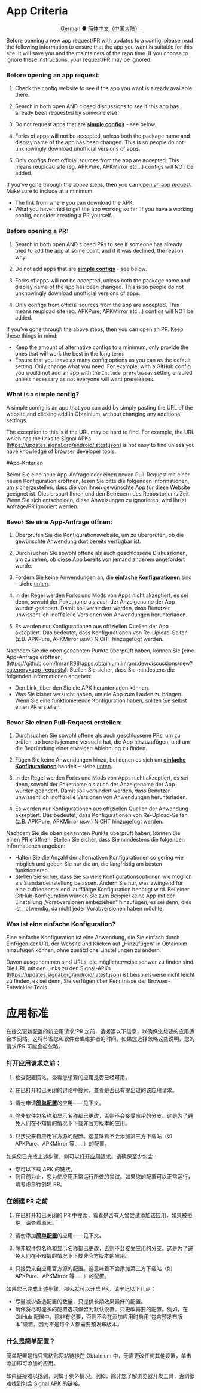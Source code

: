 # App Criteria

<div align="center">

[German](#de) ● [简体中文（中国大陆）](#zh-cn)

</div>

Before opening a new app request/PR with updates to a config, please read the following information to ensure that the app you want is suitable for this site. It will save you and the maintainers of the repo time. If you choose to ignore these instructions, your request/PR may be ignored.


### Before opening an app request:

1. Check the config website to see if the app you want is already available there.

2. Search in both open AND closed discussions to see if this app has already been requested by someone else.

3. Do not request apps that are [**simple configs**](#simple-config) - see below.

4. Forks of apps will not be accepted, unless both the package name and display name of the app has been changed. This is so people do not unknowingly download unofficial versions of apps.

5. Only configs from official sources from the app are accepted. This means reupload site (eg. APKPure, APKMirror etc...) configs will NOT be added.


If you've gone through the above steps, then you can [open an app request](https://github.com/ImranR98/apps.obtainium.imranr.dev/discussions/new?category=app-requests). Make sure to include at a minimum:

- The link from where you can download the APK.
- What you have tried to get the app working so far. If you have a working config, consider creating a PR yourself.


### Before opening a PR:

1. Search in both open AND closed PRs to see if someone has already tried to add the app at some point, and if it was declined, the reason why.

2. Do not add apps that are [**simple configs**](#simple-config) - see below.

3. Forks of apps will not be accepted, unless both the package name and display name of the app has been changed. This is so people do not unknowingly download unofficial versions of apps.

4. Only configs from official sources from the app are accepted. This means reupload site (eg. APKPure, APKMirror etc...) configs will NOT be added.

If you've gone through the above steps, then you can open an PR. Keep these things in mind:

- Keep the amount of alternative configs to a minimum, only provide the ones that will work the best in the long term.
- Ensure that you leave as many config options as you can as the default setting. Only change what you need. For example, with a GitHub config you would not add an app with the `Include prereleases` setting enabled unless necessary as not everyone will want prereleases.

<span id="simple-config"></span>
### What is a simple config?

A simple config is an app that you can add by simply pasting the URL of the website and clicking add in Obtainium, without changing any additional settings.

The exception to this is if the URL may be hard to find. For example, the URL which has the links to Signal APKs (https://updates.signal.org/android/latest.json) is not easy to find unless you have knowledge of browser developer tools.

<span id="de"></span>

#App-Kriterien

Bevor Sie eine neue App-Anfrage oder einen neuen Pull-Request mit einer neuen Konfiguration eröffnen, lesen Sie bitte die folgenden Informationen, um sicherzustellen, dass die von Ihnen gewünschte App für diese Website geeignet ist. Dies erspart Ihnen und den Betreuern des Repositoriums Zeit. Wenn Sie sich entscheiden, diese Anweisungen zu ignorieren, wird Ihr(e) Anfrage/PR ignoriert werden.


### Bevor Sie eine App-Anfrage öffnen:

1. Überprüfen Sie die Konfigurationswebsite, um zu überprüfen, ob die gewünschte Anwendung dort bereits verfügbar ist.

2. Durchsuchen Sie sowohl offene als auch geschlossene Diskussionen, um zu sehen, ob diese App bereits von jemand anderem angefordert wurde.

3. Fordern Sie keine Anwendungen an, die [**einfache Konfigurationen**](#simple-config-de) sind – siehe [unten](#simple-config-de).

4. In der Regel werden Forks und Mods von Apps nicht akzeptiert, es sei denn, sowohl der Paketname als auch der Anzeigename der App wurden geändert. Damit soll verhindert werden, dass Benutzer unwissentlich inoffizielle Versionen von Anwendungen herunterladen.

5. Es werden nur Konfigurationen aus offiziellen Quellen der App akzeptiert. Das bedeutet, dass Konfigurationen von Re-Upload-Seiten (z.B. APKPure, APKMirror usw.) NICHT hinzugefügt werden.


Nachdem Sie die oben genannten Punkte überprüft haben, können Sie [eine App-Anfrage eröffnen] (https://github.com/ImranR98/apps.obtainium.imranr.dev/discussions/new?category=app-requests). Stellen Sie sicher, dass Sie mindestens die folgenden Informationen angeben:

- Den Link, über den Sie die APK herunterladen können.
- Was Sie bisher versucht haben, um die App zum Laufen zu bringen. Wenn Sie eine funktionierende Konfiguration haben, sollten Sie selbst einen PR erstellen.


### Bevor Sie einen Pull-Request erstellen:

1. Durchsuchen Sie sowohl offene als auch geschlossene PRs, um zu prüfen, ob bereits jemand versucht hat, die App hinzuzufügen, und um die Begründung einer etwaigen Ablehnung zu finden.

2. Fügen Sie keine Anwendungen hinzu, bei denen es sich um [**einfache Konfigurationen**](#simple-config-de) handelt – siehe [unten](#simple-config-de).

3. In der Regel werden Forks und Mods von Apps nicht akzeptiert, es sei denn, sowohl der Paketname als auch der Anzeigename der App wurden geändert. Damit soll verhindert werden, dass Benutzer unwissentlich inoffizielle Versionen von Anwendungen herunterladen.

4. Es werden nur Konfigurationen aus offiziellen Quellen der Anwendung akzeptiert. Das bedeutet, dass Konfigurationen von Re-Upload-Seiten (z.B. APKPure, APKMirror usw.) NICHT hinzugefügt werden.

Nachdem Sie die oben genannten Punkte überprüft haben, können Sie einen PR eröffnen. Stellen Sie sicher, dass Sie mindestens die folgenden Informationen angeben:

- Halten Sie die Anzahl der alternativen Konfigurationen so gering wie möglich und geben Sie nur die an, die langfristig am besten funktionieren.
- Stellen Sie sicher, dass Sie so viele Konfigurationsoptionen wie möglich als Standardeinstellung belassen. Ändern Sie nur, was zwingend für eine zufriedenstellend lauffähige Konfiguration benötigt wird. Bei einer GitHub-Konfiguration würden Sie zum Beispiel keine App mit der Einstellung „Vorabversionen einbeziehen“ hinzufügen, es sei denn, dies ist notwendig, da nicht jeder Vorabversionen haben möchte.

<span id="simple-config-de"></span>
### Was ist eine einfache Konfiguration?

Eine einfache Konfiguration ist eine Anwendung, die Sie einfach durch Einfügen der URL der Website und Klicken auf „Hinzufügen“ in Obtainium hinzufügen können, ohne zusätzliche Einstellungen zu ändern.

Davon ausgenommen sind URLs, die möglicherweise schwer zu finden sind. Die URL mit den Links zu den Signal-APKs (https://updates.signal.org/android/latest.json) ist beispielsweise nicht leicht zu finden, es sei denn, Sie verfügen über Kenntnisse der Browser-Entwickler-Tools.

<span id="zh-cn"></span>
# 应用标准

在提交更新配置的新应用请求/PR 之前，请阅读以下信息，以确保您想要的应用适合本网站。这将节省您和软件仓库维护者的时间。如果您选择忽略这些说明，您的请求/PR 可能会被忽略。

### 打开应用请求之前：

1. 检查配置网站，查看您想要的应用是否已经可用。

2. 在已打开和已关闭的讨论中搜索，查看是否已有提出过的该应用请求。

3. 请勿申请[**简单配置**](#simple-config-zh-cn)的应用——见下文。

4. 除非软件包名称和显示名称都已更改，否则不会接受应用的分支。这是为了避免人们在不知情的情况下下载非官方版本的应用。

5. 只接受来自应用官方源的配置。这意味着不会添加第三方下载站（如 APKPure、APKMirror 等……）的配置。


如果您已完成上述步骤，则可以[打开应用请求](https://github.com/ImranR98/apps.obtainium.imranr.dev/discussions/new?category=app-requests)。请确保至少包含：

- 您可以下载 APK 的链接。
- 到目前为止，您为使应用正常运行所做的尝试。如果您的配置可以正常运行，请考虑自行创建 PR。


### 在创建 PR 之前

1. 在已打开和已关闭的 PR 中搜索，看看是否有人曾尝试添加该应用，如果被拒绝，请查看原因。

2. 请勿添加[**简单配置**](#simple-config-zh-cn)的应用——见下文。

3. 除非软件包名称和显示名称都已更改，否则不会接受应用的分支。这是为了避免人们在不知情的情况下下载非官方版本的应用。

4. 只接受来自应用官方源的配置。这意味着不会添加第三方下载站（如 APKPure、APKMirror 等……）的配置。

如果您已完成上述步骤，那么就可以开启 PR。请牢记以下几点：

- 尽量减少备选配置的数量，只提供长期效果最好的配置。
- 确保将尽可能多的配置选项保留为默认设置。只更改需要的配置。例如，在 GitHub 配置中，除非有必要，否则不会在添加应用时启用“包含预发布版本”设置，因为不是每个人都需要预发布版本。

<span id="simple-config-zh-cn"></span>
### 什么是简单配置？

简单配置是指只需粘贴网站链接在 Obtainium 中，无需更改任何其他设置，单击添加即可添加的应用。

如果链接难以找到，则属于例外情况。例如，除非您了解浏览器开发工具，否则很难找到包含 [Signal APK](https://updates.signal.org/android/latest.json) 的链接。

